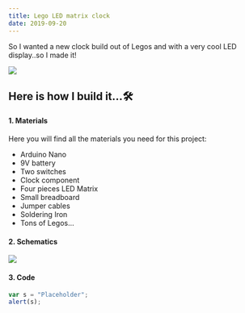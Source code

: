 ```yaml
---
title: Lego LED matrix clock
date: 2019-09-20
---
```


So I wanted a new clock build out of Legos and with a very cool LED display..so I made it!

![](https://storage.cloud.google.com/maker-blog-assets/lego-led-clock/clock-WIP.jpg)

## Here is how I build it...🛠
#### 1. Materials
Here you will find all the materials you need for this project:

* Arduino Nano
* 9V battery
* Two switches
* Clock component
* Four pieces LED Matrix
* Small breadboard
* Jumper cables
* Soldering Iron
* Tons of Legos...

#### 2. Schematics

![](https://storage.cloud.google.com/maker-blog-assets/lego-led-clock/breadboard.jpg)

#### 3. Code

```javascript
var s = "Placeholder";
alert(s);
```


[^1]: LED Matrix Clock instructable - [Take me to it!](https://www.instructables.com/id/Arduino-Nano-Mini-LED-Matrix-Clock/)